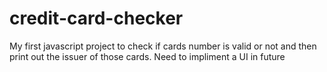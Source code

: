 # credit-card-checker
My first javascript project to check if cards number is valid or not and then print out the issuer of those cards.
Need to impliment a UI in future
